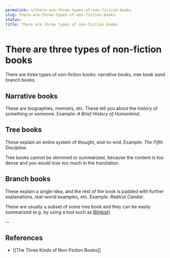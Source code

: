 ```yaml
---
permalink: n/there-are-three-types-of-non-fiction-books
slug: there-are-three-types-of-non-fiction-books
status: 
title: There are three types of non-fiction books
---
```

# There are three types of non-fiction books

There are three types of non-fiction books: narrative books, tree book sand branch books.

## Narrative books

These are biographies, memoirs, etc. These tell you about the history of something or someone. Example: _A Brief History of Humankind_.

## Tree books

These explain an entire system of thought, end-to-end. Example: _The Fifth Discipline_.

Tree books cannot be skimmed or summarized, because the content is too dense and you would lose too much in the translation.

## Branch books

These explain a single idea, and the rest of the book is padded with further explanations, real-world examples, etc. Example: _Radical Candor_.

These are usually a subset of some tree book and they can be easily summarized (e.g. by using a tool such as [Blinkist](https://www.blinkist.com/en/nc/library/)).

--

## References

- [[The Three Kinds of Non-Fiction Books]]
